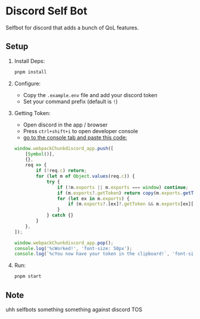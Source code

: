 # Discord Self Bot

Selfbot for discord that adds a bunch of QoL features.

## Setup

1. Install Deps:
   ```bash
   pnpm install
   ```

2. Configure:
   - Copy the `.example.env` file and add your discord token
   - Set your command prefix (default is `!`)

3. Getting Token:
   - Open discord in the app / browser
   - Press `ctrl+shift+i` to open developer console
   - [go to the console tab and paste this code:](https://github.com/aiko-chan-ai/discord.js-selfbot-v13?tab=readme-ov-file#get-token-)
   ```javascript
   window.webpackChunkdiscord_app.push([
       [Symbol()],
       {},
       req => {
           if (!req.c) return;
           for (let m of Object.values(req.c)) {
               try {
                   if (!m.exports || m.exports === window) continue;
                   if (m.exports?.getToken) return copy(m.exports.getToken());
                   for (let ex in m.exports) {
                       if (m.exports?.[ex]?.getToken && m.exports[ex][Symbol.toStringTag] !== 'IntlMessagesProxy') return copy(m.exports[ex].getToken());
                   }
               } catch {}
           }
       },
   ]);
   
   window.webpackChunkdiscord_app.pop();
   console.log('%cWorked!', 'font-size: 50px');
   console.log(`%cYou now have your token in the clipboard!`, 'font-size: 16px');
   ```

4. Run:
   ```bash
   pnpm start
   ```

## Note

uhh selfbots something something against discord TOS